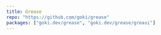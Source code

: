 ```yaml
---
title: Grease
repo: "https://github.com/goki/grease"
packages: ["goki.dev/grease", "goki.dev/grease/greasi"]
---
```

